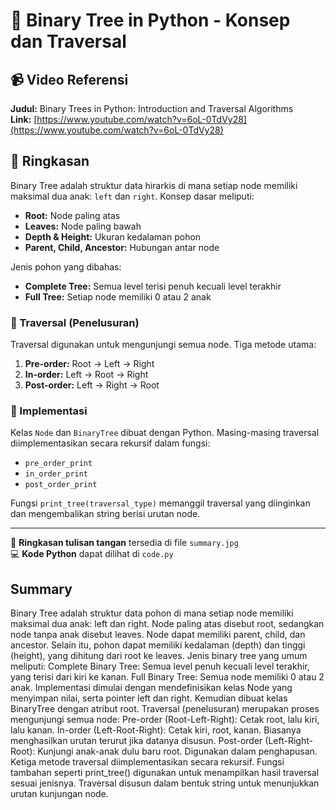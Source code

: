 # 🌳 Binary Tree in Python - Konsep dan Traversal

## 📹 Video Referensi
**Judul:** Binary Trees in Python: Introduction and Traversal Algorithms  
**Link:** [https://www.youtube.com/watch?v=6oL-0TdVy28](https://www.youtube.com/watch?v=6oL-0TdVy28)

## 📘 Ringkasan

Binary Tree adalah struktur data hirarkis di mana setiap node memiliki maksimal dua anak: `left` dan `right`. Konsep dasar meliputi:
- **Root:** Node paling atas
- **Leaves:** Node paling bawah
- **Depth & Height:** Ukuran kedalaman pohon
- **Parent, Child, Ancestor:** Hubungan antar node

Jenis pohon yang dibahas:
- **Complete Tree:** Semua level terisi penuh kecuali level terakhir
- **Full Tree:** Setiap node memiliki 0 atau 2 anak

### 🔁 Traversal (Penelusuran)
Traversal digunakan untuk mengunjungi semua node. Tiga metode utama:
1. **Pre-order:** Root → Left → Right
2. **In-order:** Left → Root → Right
3. **Post-order:** Left → Right → Root

### 🔧 Implementasi
Kelas `Node` dan `BinaryTree` dibuat dengan Python. Masing-masing traversal diimplementasikan secara rekursif dalam fungsi:
- `pre_order_print`
- `in_order_print`
- `post_order_print`

Fungsi `print_tree(traversal_type)` memanggil traversal yang diinginkan dan mengembalikan string berisi urutan node.

---

📄 **Ringkasan tulisan tangan** tersedia di file `summary.jpg`  
💻 **Kode Python** dapat dilihat di `code.py`



## Summary 
Binary    Tree adalah struktur data pohon di mana setiap node memiliki maksimal dua anak: left dan right. Node paling atas disebut root, sedangkan node tanpa anak disebut leaves. Node dapat memiliki parent, child, dan ancestor. Selain itu, pohon dapat memiliki kedalaman (depth) dan tinggi (height), yang dihitung dari root ke leaves.
Jenis binary tree yang umum meliputi:
Complete Binary Tree: Semua level penuh kecuali level terakhir, yang terisi dari kiri ke kanan.
Full Binary Tree: Semua node memiliki 0 atau 2 anak.
Implementasi dimulai dengan mendefinisikan kelas Node yang menyimpan nilai, serta pointer left dan right. Kemudian dibuat kelas BinaryTree dengan atribut root.
Traversal (penelusuran) merupakan proses mengunjungi semua node:
Pre-order (Root-Left-Right): Cetak root, lalu kiri, lalu kanan.
In-order (Left-Root-Right): Cetak kiri, root, kanan. Biasanya menghasilkan urutan terurut jika datanya disusun.
Post-order (Left-Right-Root): Kunjungi anak-anak dulu baru root. Digunakan dalam penghapusan.
Ketiga metode traversal diimplementasikan secara rekursif. Fungsi tambahan seperti print_tree() digunakan untuk menampilkan hasil traversal sesuai jenisnya. Traversal disusun dalam bentuk string untuk menunjukkan urutan kunjungan node.
